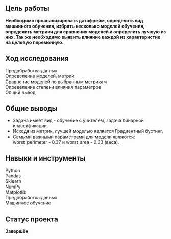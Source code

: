 ## Цель работы 
**Необходимо проанализировать датафрейм, определить вид машинного обучения, избрать несколько моделей обучения, определить метрики для сравнения моделей и определить лучшую из них. Так же необходимо выявить влияние каждой из характеристик на целевую переменную.**
## Ход исследования
Предобработка данных <br>
Определение моделей, метрик <br>
Сравнение моделей по выбранным метрикам <br>
Определение степени влияния параметров <br>
Общий вывод <br>
## Общие выводы
- Задача имеет вид - обучение с учителем, задача бинарной классификации. <br>
- Исходя из метрик, лучшей моделью является Градиентный бустинг. <br>
- Самыми важными параметрами для модели являются: worst_perimeter - 0.37 и worst_area - 0.33 (веса).
## Навыки и инструменты
Python <br>
Pandas <br>
Sklearn <br>
NumPy <br>
Matplotlib <br>
Предобработка данных <br>
Машинное обучение <br>
## Статус проекта
**Завершён**

